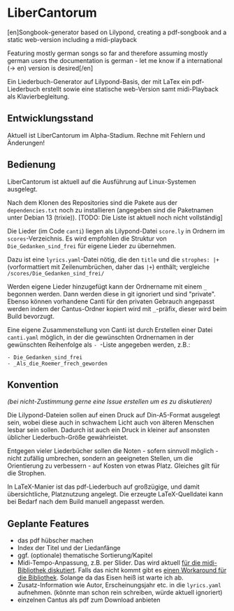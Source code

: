 # LiberCantorum

[en]Songbook-generator based on Lilypond, creating a pdf-songbook and a static web-version including a midi-playback

Featuring mostly german songs so far and therefore assuming mostly german users the documentation is german - let me know if a international (-> en) version is desired[/en]

Ein Liederbuch-Generator auf Lilypond-Basis, der mit LaTex ein pdf-Liederbuch erstellt sowie eine statische web-Version samt midi-Playback als Klavierbegleitung.

## Entwicklungsstand

Aktuell ist LiberCantorum im Alpha-Stadium. Rechne mit Fehlern und Änderungen!

## Bedienung

LiberCantorum ist aktuell auf die Ausführung auf Linux-Systemen ausgelegt.

Nach dem Klonen des Repositories sind die Pakete aus der `dependencies.txt` noch zu installieren (angegeben sind die Paketnamen unter Debian 13 (trixie)). [TODO: Die Liste ist aktuell noch nicht vollständig]

Die Lieder (im Code `canti`) liegen als Lilypond-Datei `score.ly` in Ordnern im `scores`-Verzeichnis. Es wird empfohlen die Struktur von `Die_Gedanken_sind_frei` für eigene Lieder zu übernehmen.

Dazu ist eine `lyrics.yaml`-Datei nötig, die den `title` und die `strophes: |+` (vorformattiert mit Zeilenumbrüchen, daher das `|+`) enthält; vergleiche `/scores/Die_Gedanken_sind_frei/`

Werden eigene Lieder hinzugefügt kann der Ordnername mit einem `_` begonnen werden. Dann werden diese in git ignoriert und sind "private". Ebenso können vorhandene Canti für den privaten Gebrauch angepasst werden indem der Cantus-Ordner kopiert wird mit `_`-präfix, dieser wird beim Build bevorzugt.

Eine eigene Zusammenstellung von Canti ist durch Erstellen einer Datei `canti.yaml` möglich, in der die gewünschten Ordnernamen in der gewünschten Reihenfolge als `- `-Liste angegeben werden, z.B.:

```
- Die_Gedanken_sind_frei
- _Als_die_Roemer_frech_geworden
```
 
## Konvention

_(bei nicht-Zustimmung gerne eine Issue erstellen um es zu diskutieren)_

Die Lilypond-Dateien sollen auf einen Druck auf Din-A5-Format ausgelegt sein, wobei diese auch in schwachem Licht auch von älteren Menschen lesbar sein sollen.
Dadurch ist auch ein Druck in kleiner auf ansonsten üblicher Liederbuch-Größe gewährleistet.

Entgegen vieler Liederbücher sollen die Noten - sofern sinnvoll möglich - nicht zufällig umbrechen, sondern an geeigneten Stellen, um die Orientierung zu verbessern - auf Kosten von etwas Platz.
Gleiches gilt für die Strophen.

In LaTeX-Manier ist das pdf-Liederbuch auf großzügige, und damit übersichtliche, Platznutzung angelegt. Die erzeugte LaTeX-Quelldatei kann bei Bedarf nach dem Build manuell angepasst werden.

## Geplante Features

- das pdf hübscher machen
- Index der Titel und der Liedanfänge
- ggf. (optionale) thematische Sortierung/Kapitel
- Midi-Tempo-Anpassung, z.B. per Slider. Das wird aktuell [für die midi-Bibliothek diskutiert](https://github.com/cifkao/html-midi-player/issues/86). Falls das nicht kommt gibt es [einen Workaround für die Bibliothek](https://github.com/cifkao/html-midi-player/issues/21). Solange da das Eisen heiß ist warte ich ab.
- Zusatz-Information wie Autor, Erscheinungsjahr etc. in die `lyrics.yaml` aufnehmen. (könnte man schon rein schreiben, würde aktuell ignoriert)
- einzelnen Cantus als pdf zum Download anbieten
